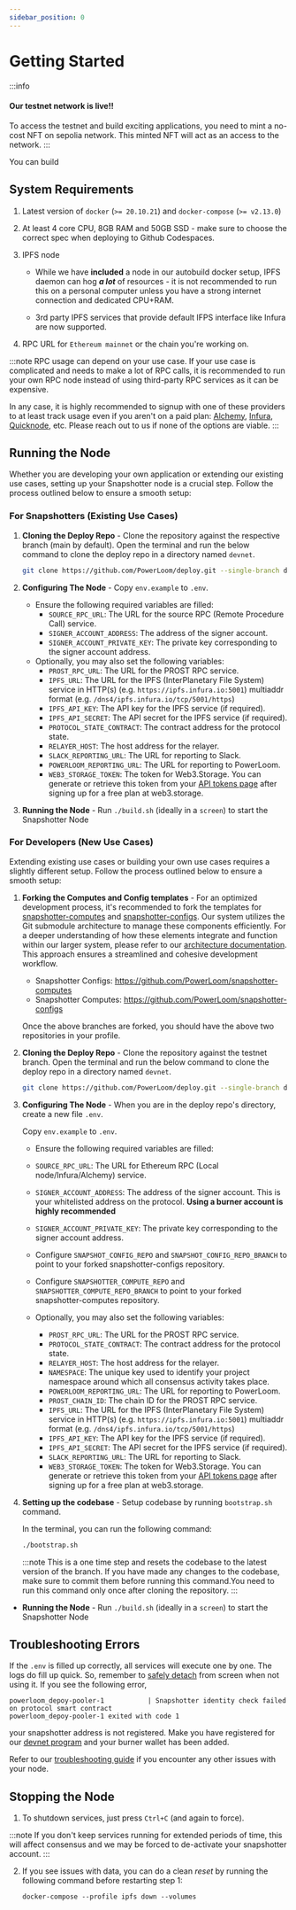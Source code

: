 ```yaml
---
sidebar_position: 0
---
```


# Getting Started


:::info
#### Our testnet network is live!! 
To access the testnet and build exciting applications, you need to mint a no-cost NFT on sepolia network. This minted NFT will act as an access to the network. 
:::

You can build 

## System Requirements

1. Latest version of `docker` (`>= 20.10.21`) and `docker-compose` (`>= v2.13.0`)

2. At least 4 core CPU, 8GB RAM and 50GB SSD - make sure to choose the correct spec when deploying to Github Codespaces.

3. IPFS node
    - While we have __included__ a node in our autobuild docker setup, IPFS daemon can hog __*a lot*__ of resources - it is not recommended to run this on a personal computer unless you have a strong internet connection and dedicated CPU+RAM.
  
    - 3rd party IPFS services that provide default IFPS interface like Infura are now supported.

4. RPC URL for `Ethereum mainnet` or the chain you're working on. 

:::note 
RPC usage can depend on your use case. If your use case is complicated and needs to make a lot of RPC calls, it is recommended to run your own RPC node instead of using third-party RPC services as it can be expensive.

In any case, it is highly recommended to signup with one of these providers to at least track usage even if you aren't on a paid plan: [Alchemy](https://alchemy.com/?r=15ce6db6d0a109d5), [Infura](https://infura.io), [Quicknode](https://www.quicknode.com?tap_a=67226-09396e&tap_s=3491854-f4a458), etc. Please reach out to us if none of the options are viable.
:::


## Running the Node
Whether you are developing your own application or extending our existing use cases, setting up your Snapshotter node is a crucial step. Follow the process outlined below to ensure a smooth setup:

### For Snapshotters (Existing Use Cases)

1. **Cloning the Deploy Repo** - Clone the repository against the respective branch (main by default). Open the terminal and run the below command to clone the deploy repo in a directory named `devnet`. 
    ```bash
    git clone https://github.com/PowerLoom/deploy.git --single-branch devnet --branch main && cd devnet
    ```

2. **Configuring The Node** - Copy `env.example` to `.env`.
   - Ensure the following required variables are filled:
     - `SOURCE_RPC_URL`: The URL for the source RPC (Remote Procedure Call) service.
     - `SIGNER_ACCOUNT_ADDRESS`: The address of the signer account.
     - `SIGNER_ACCOUNT_PRIVATE_KEY`: The private key corresponding to the signer account address.
   - Optionally, you may also set the following variables:
     - `PROST_RPC_URL`: The URL for the PROST RPC service.
     - `IPFS_URL`: The URL for the IPFS (InterPlanetary File System) service in HTTP(s) (e.g. `https://ipfs.infura.io:5001`) multiaddr format (e.g. `/dns4/ipfs.infura.io/tcp/5001/https`)
     - `IPFS_API_KEY`: The API key for the IPFS service (if required).
     - `IPFS_API_SECRET`: The API secret for the IPFS service (if required).
     - `PROTOCOL_STATE_CONTRACT`: The contract address for the protocol state.
     - `RELAYER_HOST`: The host address for the relayer.
     - `SLACK_REPORTING_URL`: The URL for reporting to Slack.
     - `POWERLOOM_REPORTING_URL`: The URL for reporting to PowerLoom.
     - `WEB3_STORAGE_TOKEN`: The token for Web3.Storage. You can generate or retrieve this token from your [API tokens page](https://web3.storage/tokens/?create=true) after signing up for a free plan at web3.storage.

3. **Running the Node** - Run  `./build.sh` (ideally in a `screen`) to start the Snapshotter Node

   

### For Developers (New Use Cases)
Extending existing use cases or building your own use cases requires a slightly different setup. Follow the process outlined below to ensure a smooth setup:


1. **Forking the Computes and Config templates** - For an optimized development process, it's recommended to fork the templates for [snapshotter-computes](https://github.com/PowerLoom/snapshotter-computes) and [snapshotter-configs](https://github.com/PowerLoom/snapshotter-configs/). Our system utilizes the Git submodule architecture to manage these components efficiently. For a deeper understanding of how these elements integrate and function within our larger system, please refer to our [architecture documentation](../architecture.md). This approach ensures a streamlined and cohesive development workflow.

   - Snapshotter Configs: https://github.com/PowerLoom/snapshotter-computes
   - Snapshotter Computes: https://github.com/PowerLoom/snapshotter-configs 

   Once the above branches are forked, you should have the above two repositories in your profile. 

2. **Cloning the Deploy Repo** - Clone the repository against the testnet branch. Open the terminal and run the below command to clone the deploy repo in a directory named `devnet`. 

    ```bash
    git clone https://github.com/PowerLoom/deploy.git --single-branch devnet --branch better_dev_workflow && cd devnet
    ```
3. **Configuring The Node** - When you are in the deploy repo's directory, create a new file `.env`.

    Copy `env.example` to `.env`.

    - Ensure the following required variables are filled:

    - `SOURCE_RPC_URL`: The URL for Ethereum RPC (Local node/Infura/Alchemy) service.
    - `SIGNER_ACCOUNT_ADDRESS`: The address of the signer account. This is your whitelisted address on the protocol. **Using a burner account is highly recommended**
    - `SIGNER_ACCOUNT_PRIVATE_KEY`: The private key corresponding to the signer account address.
    - Configure `SNAPSHOT_CONFIG_REPO` and `SNAPSHOT_CONFIG_REPO_BRANCH` to point to your forked snapshotter-configs repository.
    - Configure `SNAPSHOTTER_COMPUTE_REPO` and `SNAPSHOTTER_COMPUTE_REPO_BRANCH` to point to your forked snapshotter-computes repository.
    - Optionally, you may also set the following variables:
        - `PROST_RPC_URL`: The URL for the PROST RPC service.
        - `PROTOCOL_STATE_CONTRACT`: The contract address for the protocol state.
        - `RELAYER_HOST`: The host address for the relayer.
        - `NAMESPACE`: The unique key used to identify your project namespace around which all consensus activity takes place.
        - `POWERLOOM_REPORTING_URL`: The URL for reporting to PowerLoom.
        - `PROST_CHAIN_ID`: The chain ID for the PROST RPC service.
        - `IPFS_URL`: The URL for the IPFS (InterPlanetary File System) service in HTTP(s) (e.g. `https://ipfs.infura.io:5001`) multiaddr format (e.g. `/dns4/ipfs.infura.io/tcp/5001/https`)
        - `IPFS_API_KEY`: The API key for the IPFS service (if required).
        - `IPFS_API_SECRET`: The API secret for the IPFS service (if required).
        - `SLACK_REPORTING_URL`: The URL for reporting to Slack.
        - `WEB3_STORAGE_TOKEN`: The token for Web3.Storage. You can generate or retrieve this token from your [API tokens page](https://web3.storage/tokens/?create=true) after signing up for a free plan at web3.storage.

4. **Setting up the codebase** - Setup codebase by running `bootstrap.sh` command.
   
   In the terminal, you can run the following command:
   
   ```bash
   ./bootstrap.sh
   ```

   :::note
   This is a one time step and resets the codebase to the latest version of the branch. If you have made any changes to the codebase, make sure to commit them before running this command.You need to run this command only once after cloning the repository.
   :::

- **Running the Node** - Run  `./build.sh` (ideally in a `screen`) to start the Snapshotter Node


## Troubleshooting Errors

If the `.env` is filled up correctly, all services will execute one by one. The logs do fill up quick. So, remember to [safely detach](https://linuxize.com/post/how-to-use-linux-screen/) from screen when not using it. If you see the following error, 
    
    powerloom_depoy-pooler-1           | Snapshotter identity check failed on protocol smart contract
    powerloom_depoy-pooler-1 exited with code 1
    
your snapshotter address is not registered. Make you have registered for our [devnet program](https://airtable.com/appr3wKRsn4VoOvpi/pagxxT6QcL0OwGH0e/form) and your burner wallet has been added. 

Refer to our [troubleshooting guide](./troubleshooting.md) if you encounter any other issues with your node.

## Stopping the Node
1. To shutdown services, just press `Ctrl+C` (and again to force).

:::note
If you don't keep services running for extended periods of time, this will affect consensus and we may be forced to de-activate your snapshotter account.
:::

2. If you see issues with data, you can do a clean *reset* by running the following command before restarting step 1:

    `docker-compose --profile ipfs down --volumes`
